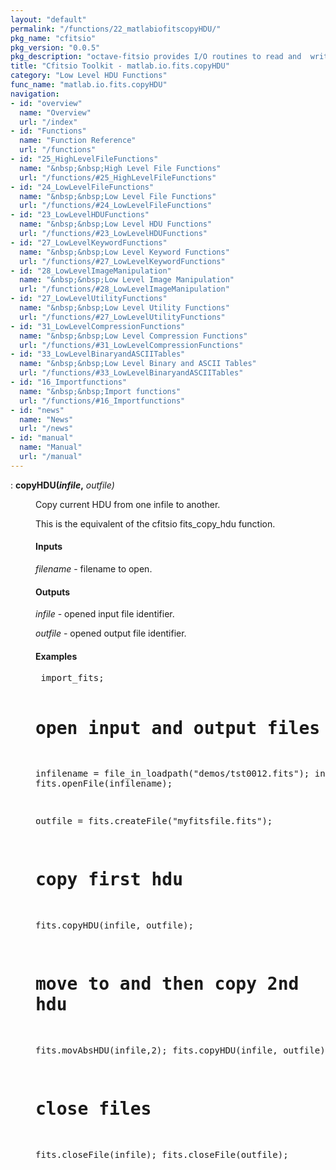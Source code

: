 ```yaml
---
layout: "default"
permalink: "/functions/22_matlabiofitscopyHDU/"
pkg_name: "cfitsio"
pkg_version: "0.0.5"
pkg_description: "octave-fitsio provides I/O routines to read and  write FITS (Flexible Image Transport System) files."
title: "Cfitsio Toolkit - matlab.io.fits.copyHDU"
category: "Low Level HDU Functions"
func_name: "matlab.io.fits.copyHDU"
navigation:
- id: "overview"
  name: "Overview"
  url: "/index"
- id: "Functions"
  name: "Function Reference"
  url: "/functions"
- id: "25_HighLevelFileFunctions"
  name: "&nbsp;&nbsp;High Level File Functions"
  url: "/functions/#25_HighLevelFileFunctions"
- id: "24_LowLevelFileFunctions"
  name: "&nbsp;&nbsp;Low Level File Functions"
  url: "/functions/#24_LowLevelFileFunctions"
- id: "23_LowLevelHDUFunctions"
  name: "&nbsp;&nbsp;Low Level HDU Functions"
  url: "/functions/#23_LowLevelHDUFunctions"
- id: "27_LowLevelKeywordFunctions"
  name: "&nbsp;&nbsp;Low Level Keyword Functions"
  url: "/functions/#27_LowLevelKeywordFunctions"
- id: "28_LowLevelImageManipulation"
  name: "&nbsp;&nbsp;Low Level Image Manipulation"
  url: "/functions/#28_LowLevelImageManipulation"
- id: "27_LowLevelUtilityFunctions"
  name: "&nbsp;&nbsp;Low Level Utility Functions"
  url: "/functions/#27_LowLevelUtilityFunctions"
- id: "31_LowLevelCompressionFunctions"
  name: "&nbsp;&nbsp;Low Level Compression Functions"
  url: "/functions/#31_LowLevelCompressionFunctions"
- id: "33_LowLevelBinaryandASCIITables"
  name: "&nbsp;&nbsp;Low Level Binary and ASCII Tables"
  url: "/functions/#33_LowLevelBinaryandASCIITables"
- id: "16_Importfunctions"
  name: "&nbsp;&nbsp;Import functions"
  url: "/functions/#16_Importfunctions"
- id: "news"
  name: "News"
  url: "/news"
- id: "manual"
  name: "Manual"
  url: "/manual"
---
```

<dl class="def">
<dt id="index-copyHDU_0028infile_002c"><span class="category">: </span><span><em></em> <strong>copyHDU(<var>infile</var>,</strong> <em><var>outfile</var>)</em><a href='#index-copyHDU_0028infile_002c' class='copiable-anchor'></a></span></dt>
<dd><p>Copy current HDU from one infile to another.
</p>
<p>This is the equivalent of the cfitsio fits_copy_hdu function.
</p>
<span id="Inputs"></span><h4 class="subsubheading">Inputs</h4>
<p><var>filename</var> - filename to open.
</p>
<span id="Outputs"></span><h4 class="subsubheading">Outputs</h4>
<p><var>infile</var> - opened input file identifier.
</p>
<p><var>outfile</var> - opened output file identifier.
</p>
<span id="Examples"></span><h4 class="subsubheading">Examples</h4>
<div class="example">
<pre class="example"> import_fits;
 
 # open input and output files
 infilename = file_in_loadpath(&quot;demos/tst0012.fits&quot;);
 infile = fits.openFile(infilename);

 outfile = fits.createFile(&quot;myfitsfile.fits&quot;);
 # copy first hdu
 fits.copyHDU(infile, outfile);
 # move to and then copy 2nd hdu
 fits.movAbsHDU(infile,2);
 fits.copyHDU(infile, outfile);

 # close files
 fits.closeFile(infile);
 fits.closeFile(outfile);
 </pre></div>
</dd></dl>